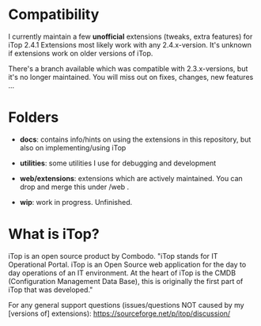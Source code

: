 
# Compatibility
I currently maintain a few **unofficial** extensions (tweaks, extra features) for iTop 2.4.1
Extensions most likely work with any 2.4.x-version. 
It's unknown if extensions work on older versions of iTop. 

There's a branch available which was compatible with 2.3.x-versions, but it's no longer maintained.
You will miss out on fixes, changes, new features ...
 
 
# Folders
- **docs**: contains info/hints on using the extensions in this repository, but also on implementing/using iTop
- **utilities**: some utilities I use for debugging and development
- **web/extensions**: extensions which are actively maintained. You can drop and merge this under <iTop folder>/web .

- **wip**: work in progress. Unfinished.


# What is iTop?
iTop is an open source product by Combodo. "iTop stands for IT Operational Portal. iTop is an Open Source web application for the day to day operations of an IT environment. At the heart of iTop is the CMDB (Configuration Management Data Base), this is originally the first part of iTop that was developed." 

For any general support questions (issues/questions NOT caused by my [versions of] extensions): https://sourceforge.net/p/itop/discussion/
